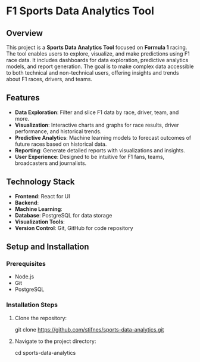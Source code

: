 # F1 Sports Data Analytics Tool

## Overview

This project is a **Sports Data Analytics Tool** focused on **Formula 1** racing. The tool enables users to explore, visualize, and make predictions using F1 race data. It includes dashboards for data exploration, predictive analytics models, and report generation. The goal is to make complex data accessible to both technical and non-technical users, offering insights and trends about F1 races, drivers, and teams.

## Features

- **Data Exploration**: Filter and slice F1 data by race, driver, team, and more.
- **Visualization**: Interactive charts and graphs for race results, driver performance, and historical trends.
- **Predictive Analytics**: Machine learning models to forecast outcomes of future races based on historical data.
- **Reporting**: Generate detailed reports with visualizations and insights.
- **User Experience**: Designed to be intuitive for F1 fans, teams, broadcasters and journalists.

## Technology Stack

- **Frontend**: React for UI
- **Backend**: 
- **Machine Learning**: 
- **Database**: PostgreSQL for data storage
- **Visualization Tools**: 
- **Version Control**: Git, GitHub for code repository

## Setup and Installation

### Prerequisites

- Node.js
- Git
- PostgreSQL


### Installation Steps

1. Clone the repository:

    git clone https://github.com/stifnes/sports-data-analytics.git

2. Navigate to the project directory:

    cd sports-data-analytics

